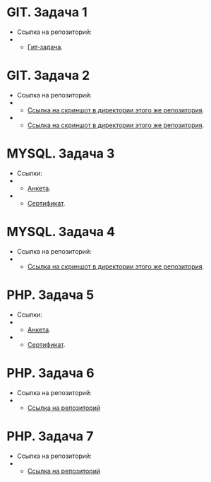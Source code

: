 # GIT. Задача 1
- Ссылка на репозиторий:
- - [Гит-задача](https://github.com/thecreeez/gitHowTo).

# GIT. Задача 2
- Ссылка на репозиторий:
- - [Ссылка на скриншот в директории этого же репозитория](https://github.com/thecreeez/q-digital-internship/blob/main/git-2/1.png).
- - [Ссылка на скриншот в директории этого же репозитория](https://github.com/thecreeez/q-digital-internship/blob/main/git-2/2.png).

# MYSQL. Задача 3
- Ссылки:
- - [Анкета](https://www.sololearn.com/profile/28034448).
- - [Сертификат](https://www.sololearn.com/certificates/CT-NQ1YHMXY).

# MYSQL. Задача 4
- Ссылка на репозиторий:
- - [Ссылка на скриншот в директории этого же репозитория](https://github.com/thecreeez/q-digital-internship/blob/main/sql-4/1.png).

# PHP. Задача 5
- Ссылки:
- - [Анкета](https://www.sololearn.com/profile/28034448).
- - [Сертификат](https://www.sololearn.com/certificates/CT-ECOTDQ3I).

# PHP. Задача 6
- Ссылка на репозиторий:
- - [Ссылка на репозиторий](https://github.com/thecreeez/q-digital-6)

# PHP. Задача 7
- Ссылка на репозиторий:
- - [Ссылка на репозиторий](https://github.com/thecreeez/q-digital-7)
